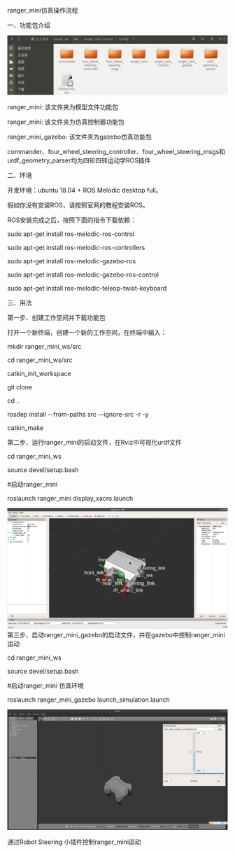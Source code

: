 ranger_mini仿真操作流程

一、功能包介绍

![说明文字](image/jieshao.png) 

ranger_mini: 该文件夹为模型文件功能包

ranger_mini: 该文件夹为仿真控制器功能包

ranger_mini_gazebo: 该文件夹为gazebo仿真功能包

commander、four_wheel_steering_controller、four_wheel_steering_msgs和urdf_geometry_parser均为四轮四转运动学ROS插件

二、环境

开发环境：ubuntu 18.04 + ROS Melodic desktop full。

假如你没有安装ROS，请按照官网的教程安装ROS。

ROS安装完成之后，按照下面的指令下载依赖：

sudo apt-get install ros-melodic-ros-control

sudo apt-get install ros-melodic-ros-controllers

sudo apt-get install ros-melodic-gazebo-ros

sudo apt-get install ros-melodic-gazebo-ros-control

sudo apt-get install ros-melodic-teleop-twist-keyboard	

三、用法

第一步、创建工作空间并下载功能包

打开一个新终端，创建一个新的工作空间，在终端中输入：

mkdir ranger_mini_ws/src

cd ranger_mini_ws/src

catkin_init_workspace

git clone 

cd ..

rosdep install --from-paths src --ignore-src -r -y  

catkin_make

第二步、运行ranger_mini的启动文件，在Rviz中可视化urdf文件

cd ranger_mini_ws

source devel/setup.bash

\#启动ranger_mini

roslaunch ranger_mini display_xacro.launch 

![说明文字](image/rviz.png)第三步、启动ranger_mini_gazebo的启动文件，并在gazebo中控制ranger_mini运动

cd ranger_mini_ws

source devel/setup.bash

\#启动ranger_mini 仿真环境

roslaunch ranger_mini_gazebo launch_simulation.launch

![说明文字](image/gazebo.png) 

通过Robot Steering 小插件控制ranger_mini运动

 

